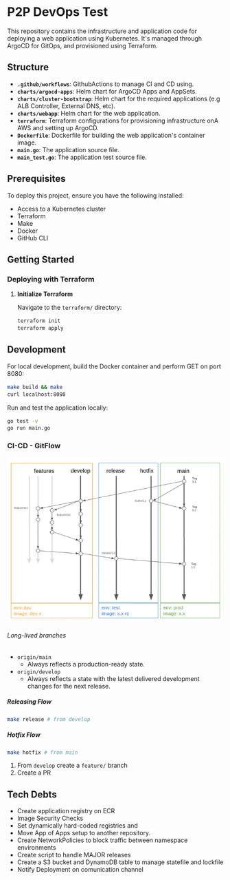 
# P2P DevOps Test

This repository contains the infrastructure and application code for deploying a web application using Kubernetes.
It's managed through ArgoCD for GitOps, and provisioned using Terraform.

## Structure

- **`.github/workflows`**: GithubActions to manage CI and CD using.
- **`charts/argocd-apps`**: Helm chart for ArgoCD Apps and AppSets.
- **`charts/cluster-bootstrap`**: Helm chart for the required applications (e.g ALB Controller, External DNS, etc).
- **`charts/webapp`**: Helm chart for the web application.
- **`terraform`**: Terraform configurations for provisioning infrastructure onA AWS and setting up ArgoCD.
- **`Dockerfile`**: Dockerfile for building the web application's container image.
- **`main.go`**: The application source file.
- **`main_test.go`**: The application test source file.

## Prerequisites

To deploy this project, ensure you have the following installed:

- Access to a Kubernetes cluster
- Terraform
- Make
- Docker
- GitHub CLI

## Getting Started

### Deploying with Terraform

1. **Initialize Terraform**

   Navigate to the `terraform/` directory:

   ```sh
   terraform init
   terraform apply
   ```

## Development

For local development, build the Docker container and perform GET on port 8080:

```sh
make build && make
curl localhost:8080
```

Run and test the application locally:

```sh
go test -v
go run main.go
```

### CI-CD - GitFlow

![screenshot](docs/images/gitflow.webp)

###### Long-lived branches

- `origin/main`
   - Always reflects a production-ready state.
- `origin/develop`
   - Always reflects a state with the latest delivered development changes for the next release.

##### Releasing Flow

```bash
make release # from develop
```
##### Hotfix Flow

```bash
make hotfix # from main
```

1. From `develop` create a `feature/` branch
2. Create a PR 
## Tech Debts
- Create application registry on ECR
- Image Security Checks
- Set dynamically hard-coded registries and  
- Move App of Apps setup to another repository.
- Create NetworkPolicies to block traffic between namespace environments
- Create script to handle MAJOR releases
- Create a S3 bucket and DynamoDB table to manage statefile and lockfile
- Notify Deployment on comunication channel